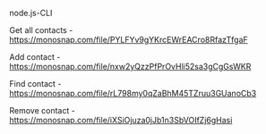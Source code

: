 node.js-CLI

Get all contacts - https://monosnap.com/file/PYLFYv9gYKrcEWrEACro8RfazTfgaF

Add contact - https://monosnap.com/file/nxw2yQzzPfPrOvHli52sa3gCgGsWKR

Find contact - https://monosnap.com/file/rL798my0qZaBhM45TZruu3GUanoCb3

Remove contact - https://monosnap.com/file/iXSiOjuza0jJb1n3SbVOIfZj6gHasi

